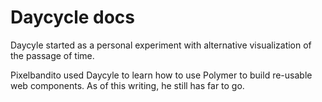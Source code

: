 # Daycycle docs

Daycyle started as a personal experiment with alternative visualization of the passage of time.

Pixelbandito used Daycyle to learn how to use Polymer to build re-usable web components. As of this writing, he still has far to go.
